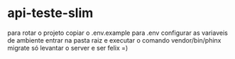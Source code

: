 # api-teste-slim

para rotar o projeto
copiar o .env.example para .env
configurar as variaveis de ambiente
entrar na pasta raiz e executar o comando vendor/bin/phinx migrate
só levantar o server e ser felix =)
